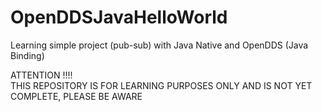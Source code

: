 # OpenDDSJavaHelloWorld
Learning simple project (pub-sub) with Java Native and OpenDDS (Java Binding)

ATTENTION !!!!
<br>THIS REPOSITORY IS FOR LEARNING PURPOSES ONLY AND IS NOT YET COMPLETE, PLEASE BE AWARE
